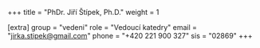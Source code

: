+++
title = "PhDr. Jiří Štípek, Ph.D."
weight = 1

[extra]
group = "vedeni"
role = "Vedoucí katedry"
email = "jirka.stipek@gmail.com"
phone = "+420 221 900 327"
sis = "02869"
+++

